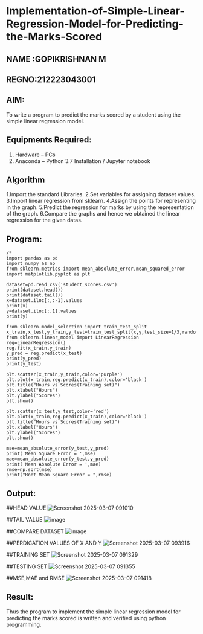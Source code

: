 # Implementation-of-Simple-Linear-Regression-Model-for-Predicting-the-Marks-Scored


## NAME :GOPIKRISHNAN M
## REGNO:212223043001


## AIM:
To write a program to predict the marks scored by a student using the simple linear regression model.

## Equipments Required:
1. Hardware – PCs
2. Anaconda – Python 3.7 Installation / Jupyter notebook

## Algorithm
1.Import the standard Libraries.
2.Set variables for assigning dataset values.
3.Import linear regression from sklearn.
4.Assign the points for representing in the graph.
5.Predict the regression for marks by using the representation of the graph.
6.Compare the graphs and hence we obtained the linear regression for the given datas. 
 
 
 

## Program:
```
/*
import pandas as pd
import numpy as np
from sklearn.metrics import mean_absolute_error,mean_squared_error
import matplotlib.pyplot as plt

dataset=pd.read_csv('student_scores.csv')
print(dataset.head())
print(dataset.tail())
x=dataset.iloc[:,:-1].values
print(x)
y=dataset.iloc[:,1].values
print(y)

from sklearn.model_selection import train_test_split
x_train,x_test,y_train,y_test=train_test_split(x,y,test_size=1/3,random_state=0)
from sklearn.linear_model import LinearRegression
reg=LinearRegression()
reg.fit(x_train,y_train)
y_pred = reg.predict(x_test)
print(y_pred)
print(y_test)

plt.scatter(x_train,y_train,color='purple')
plt.plot(x_train,reg.predict(x_train),color='black')
plt.title("Hours vs Scores(Training set)")
plt.xlabel("Hours")
plt.ylabel("Scores")
plt.show()

plt.scatter(x_test,y_test,color='red')
plt.plot(x_train,reg.predict(x_train),color='black')
plt.title("Hours vs Scores(Training set)")
plt.xlabel("Hours")
plt.ylabel("Scores")
plt.show()

mse=mean_absolute_error(y_test,y_pred)
print('Mean Square Error = ',mse)
mae=mean_absolute_error(y_test,y_pred)
print('Mean Absolute Error = ',mae)
rmse=np.sqrt(mse)
print("Root Mean Square Error = ",rmse)
```

## Output:
##HEAD VALUE
![Screenshot 2025-03-07 091010](https://github.com/user-attachments/assets/f69822e7-2934-4533-adfa-058565d931f0)


##TAIL VALUE
![image](https://github.com/user-attachments/assets/eceafc6f-38e0-43f3-b6e4-ccd8f437cf6d)


##COMPARE DATASET
![image](https://github.com/user-attachments/assets/ee5dbe47-1c00-4e3c-be2b-8079708f6250)

##PERDICATION VALUES OF X AND Y
![Screenshot 2025-03-07 093916](https://github.com/user-attachments/assets/5e1480b1-4037-4fff-bf16-dfa29e6941e4)

##TRAINING SET
![Screenshot 2025-03-07 091329](https://github.com/user-attachments/assets/ffcf44df-a9d9-4dd2-8fce-9773a0f3aadf)

##TESTING SET
![Screenshot 2025-03-07 091355](https://github.com/user-attachments/assets/83e35a5c-ce8e-4a0a-a4ec-6478b4882f66)


##MSE,MAE and RMSE
![Screenshot 2025-03-07 091418](https://github.com/user-attachments/assets/9916f320-6afe-4640-8966-0a74f7996cd9)


## Result:
Thus the program to implement the simple linear regression model for predicting the marks scored is written and verified using python programming.
